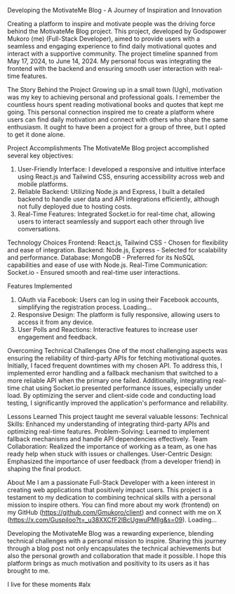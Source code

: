 Developing the MotivateMe Blog - A Journey of Inspiration and Innovation

Creating a platform to inspire and motivate people was the driving force behind the MotivateMe Blog project. This project, developed by Godspower Mukoro (me) (Full-Stack Developer), aimed to provide users with a seamless and engaging experience to find daily motivational quotes and interact with a supportive community. The project timeline spanned from May 17, 2024, to June 14, 2024. My personal focus was integrating the frontend with the backend and ensuring smooth user interaction with real-time features.

The Story Behind the Project
Growing up in a small town (Ugh), motivation was my key to achieving personal and professional goals. I remember the countless hours spent reading motivational books and quotes that kept me going. This personal connection inspired me to create a platform where users can find daily motivation and connect with others who share the same enthusiasm. It ought to have been a project for a group of three, but I opted to get it done alone.

Project Accomplishments
The MotivateMe Blog project accomplished several key objectives:
1. User-Friendly Interface: I developed a responsive and intuitive interface using React.js and Tailwind CSS, ensuring accessibility across web and mobile platforms.
2. Reliable Backend: Utilizing Node.js and Express, I built a detailed backend to handle user data and API integrations efficiently, although not fully deployed due to hosting costs.
3. Real-Time Features: Integrated Socket.io for real-time chat, allowing users to interact seamlessly and support each other through live conversations.

Technology Choices
Frontend: React.js, Tailwind CSS - Chosen for flexibility and ease of integration.
Backend: Node.js, Express - Selected for scalability and performance.
Database: MongoDB - Preferred for its NoSQL capabilities and ease of use with Node.js.
Real-Time Communication: Socket.io - Ensured smooth and real-time user interactions.

Features Implemented
1. OAuth via Facebook: Users can log in using their Facebook accounts, simplifying the registration process. Loading...
2. Responsive Design: The platform is fully responsive, allowing users to access it from any device.
3. User Polls and Reactions: Interactive features to increase user engagement and feedback.

Overcoming Technical Challenges
One of the most challenging aspects was ensuring the reliability of third-party APIs for fetching motivational quotes. Initially, I faced frequent downtimes with my chosen API. To address this, I implemented error handling and a fallback mechanism that switched to a more reliable API when the primary one failed. Additionally, integrating real-time chat using Socket.io presented performance issues, especially under load. By optimizing the server and client-side code and conducting load testing, I significantly improved the application's performance and reliability.

Lessons Learned
This project taught me several valuable lessons:
Technical Skills: Enhanced my understanding of integrating third-party APIs and optimizing real-time features.
Problem-Solving: Learned to implement fallback mechanisms and handle API dependencies effectively.
Team Collaboration: Realized the importance of working as a team, as one has ready help when stuck with issues or challenges.
User-Centric Design: Emphasized the importance of user feedback (from a developer friend) in shaping the final product.

About Me
I am a passionate Full-Stack Developer with a keen interest in creating web applications that positively impact users. This project is a testament to my dedication to combining technical skills with a personal mission to inspire others. You can find more about my work (frontend) on my GitHub (https://github.com/Gmukoro/client) and connect with me on
X (https://x.com/Guspiloo?t=_u38XXCfF2lBcUgwuPMllg&s=09). Loading...

Developing the MotivateMe Blog was a rewarding experience, blending technical challenges with a personal mission to inspire. Sharing this journey through a blog post not only encapsulates the technical achievements but also the personal growth and collaboration that made it possible. I hope this platform brings as much motivation and positivity to its users as it has brought to me.

I live for these moments #alx
